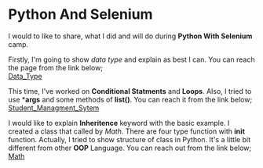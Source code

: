 # Python And Selenium

I would to like to share, what I did and will do during **Python With Selenium** camp.

Firstly, I'm going to show *data type* and explain as best I can. You can reach the page from the link below;
</br>
[Data_Type](https://github.com/alperengokbak/PythonWithSelenium/blob/main/data_type.py)
</br>

This time, I've worked on **Conditional Statments** and **Loops**. Also, I tried to use ***args** and some methods of **list()**. You can reach it from the link below;
</br>
[Student_Managment_Sytem](https://github.com/alperengokbak/PythonWithSelenium/blob/main/student_managment_system.py)
</br>

I would like to explain **Inheritence** keyword with the basic example. I created a class that called by *Math*. There are four type function with **init** function. Actually, I tried to show structure of class in Python. It's a little bit different from other **OOP** Language. You can reach out from the link below;
</br>
[Math](https://github.com/alperengokbak/PythonWithSelenium/blob/main/Maths.py)


